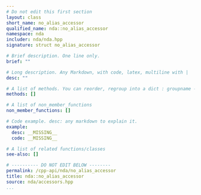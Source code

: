 ```yaml
---
# Do not edit this first section
layout: class
short_name: no_alias_accessor
qualified_name: nda::no_alias_accessor
namespace: nda
includer: nda/nda.hpp
signature: struct no_alias_accessor

# Brief description. One line only.
brief: ""

# Long description. Any Markdown, with code, latex, multiline with |
desc: ""

# A list of methods. You can reorder, regroup into a dict : groupname -> list
methods: []

# A list of non_member_functions
non_member_functions: []

# Code example. desc: any markdown to explain it.
example:
  desc: __MISSING__
  code: __MISSING__

# A list of related functions/classes
see-also: []

# ---------- DO NOT EDIT BELOW --------
permalink: /cpp-api/nda/no_alias_accessor
title: nda::no_alias_accessor
source: nda/accessors.hpp
...
```


